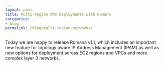 ```yaml
---
layout: post
title: Multi-region AWS Deployments with Romana 
categories:
- blog
permalink: /blog/multi-region-networks/
---
```


Today we are happy to release Romana v1.1, which includes an important new feature for topology aware IP Address Management (IPAM) as well as new options for deployment across EC2 regions and VPCs and more complex layer 3 networks.
 

